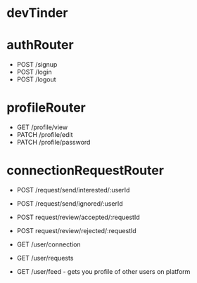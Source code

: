 # devTinder

# authRouter

- POST /signup
- POST /login
- POST /logout

# profileRouter

- GET /profile/view
- PATCH /profile/edit
- PATCH /profile/password

# connectionRequestRouter

- POST /request/send/interested/:userId
- POST /request/send/ignored/:userId
- POST request/review/accepted/:requestId
- POST request/review/rejected/:requestId

- GET /user/connection
- GET /user/requests
- GET /user/feed - gets you profile of other users on platform
